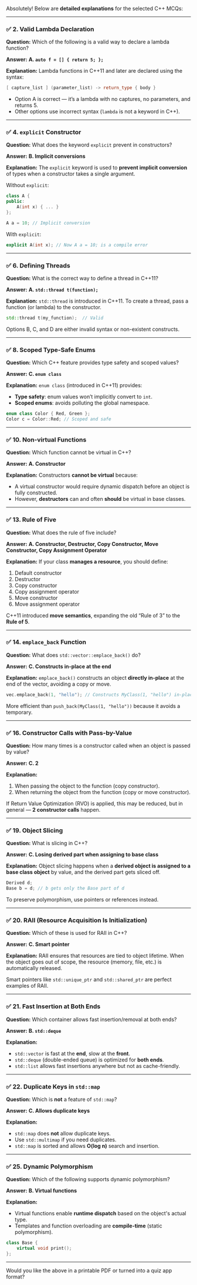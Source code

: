 Absolutely! Below are **detailed explanations** for the selected C++ MCQs:

---

### ✅ **2. Valid Lambda Declaration**

**Question:**
Which of the following is a valid way to declare a lambda function?

**Answer:**
**A. `auto f = [] { return 5; };`**

**Explanation:**
Lambda functions in C++11 and later are declared using the syntax:

```cpp
[ capture_list ] (parameter_list) -> return_type { body }
```

* Option A is correct — it’s a lambda with no captures, no parameters, and returns 5.
* Other options use incorrect syntax (`lambda` is not a keyword in C++).

---

### ✅ **4. `explicit` Constructor**

**Question:**
What does the keyword `explicit` prevent in constructors?

**Answer:**
**B. Implicit conversions**

**Explanation:**
The `explicit` keyword is used to **prevent implicit conversion** of types when a constructor takes a single argument.

Without `explicit`:

```cpp
class A {
public:
    A(int x) { ... }
};

A a = 10; // Implicit conversion
```

With `explicit`:

```cpp
explicit A(int x); // Now A a = 10; is a compile error
```

---

### ✅ **6. Defining Threads**

**Question:**
What is the correct way to define a thread in C++11?

**Answer:**
**A. `std::thread t(function);`**

**Explanation:**
`std::thread` is introduced in C++11.
To create a thread, pass a function (or lambda) to the constructor.

```cpp
std::thread t(my_function);  // Valid
```

Options B, C, and D are either invalid syntax or non-existent constructs.

---

### ✅ **8. Scoped Type-Safe Enums**

**Question:**
Which C++ feature provides type safety and scoped values?

**Answer:**
**C. `enum class`**

**Explanation:**
`enum class` (introduced in C++11) provides:

* **Type safety**: enum values won’t implicitly convert to `int`.
* **Scoped enums**: avoids polluting the global namespace.

```cpp
enum class Color { Red, Green };
Color c = Color::Red; // Scoped and safe
```

---

### ✅ **10. Non-virtual Functions**

**Question:**
Which function cannot be virtual in C++?

**Answer:**
**A. Constructor**

**Explanation:**
Constructors **cannot be virtual** because:

* A virtual constructor would require dynamic dispatch before an object is fully constructed.
* However, **destructors** can and often **should** be virtual in base classes.

---

### ✅ **13. Rule of Five**

**Question:**
What does the rule of five include?

**Answer:**
**A. Constructor, Destructor, Copy Constructor, Move Constructor, Copy Assignment Operator**

**Explanation:**
If your class **manages a resource**, you should define:

1. Default constructor
2. Destructor
3. Copy constructor
4. Copy assignment operator
5. Move constructor
6. Move assignment operator

C++11 introduced **move semantics**, expanding the old “Rule of 3” to the **Rule of 5**.

---

### ✅ **14. `emplace_back` Function**

**Question:**
What does `std::vector::emplace_back()` do?

**Answer:**
**C. Constructs in-place at the end**

**Explanation:**
`emplace_back()` constructs an object **directly in-place** at the end of the vector, avoiding a copy or move.

```cpp
vec.emplace_back(1, "hello"); // Constructs MyClass(1, "hello") in-place
```

More efficient than `push_back(MyClass(1, "hello"))` because it avoids a temporary.

---

### ✅ **16. Constructor Calls with Pass-by-Value**

**Question:**
How many times is a constructor called when an object is passed by value?

**Answer:**
**C. 2**

**Explanation:**

1. When passing the object to the function (copy constructor).
2. When returning the object from the function (copy or move constructor).

If Return Value Optimization (RVO) is applied, this may be reduced, but in general — **2 constructor calls** happen.

---

### ✅ **19. Object Slicing**

**Question:**
What is slicing in C++?

**Answer:**
**C. Losing derived part when assigning to base class**

**Explanation:**
Object slicing happens when a **derived object is assigned to a base class object** by value, and the derived part gets sliced off.

```cpp
Derived d;
Base b = d; // b gets only the Base part of d
```

To preserve polymorphism, use pointers or references instead.

---

### ✅ **20. RAII (Resource Acquisition Is Initialization)**

**Question:**
Which of these is used for RAII in C++?

**Answer:**
**C. Smart pointer**

**Explanation:**
RAII ensures that resources are tied to object lifetime.
When the object goes out of scope, the resource (memory, file, etc.) is automatically released.

Smart pointers like `std::unique_ptr` and `std::shared_ptr` are perfect examples of RAII.

---

### ✅ **21. Fast Insertion at Both Ends**

**Question:**
Which container allows fast insertion/removal at both ends?

**Answer:**
**B. `std::deque`**

**Explanation:**

* `std::vector` is fast at the **end**, slow at the **front**.
* `std::deque` (double-ended queue) is optimized for **both ends**.
* `std::list` allows fast insertions anywhere but not as cache-friendly.

---

### ✅ **22. Duplicate Keys in `std::map`**

**Question:**
Which is **not** a feature of `std::map`?

**Answer:**
**C. Allows duplicate keys**

**Explanation:**

* `std::map` does **not** allow duplicate keys.
* Use `std::multimap` if you need duplicates.
* `std::map` is sorted and allows **O(log n)** search and insertion.

---

### ✅ **25. Dynamic Polymorphism**

**Question:**
Which of the following supports dynamic polymorphism?

**Answer:**
**B. Virtual functions**

**Explanation:**

* Virtual functions enable **runtime dispatch** based on the object's actual type.
* Templates and function overloading are **compile-time** (static polymorphism).

```cpp
class Base {
    virtual void print();
};
```

---

Would you like the above in a printable PDF or turned into a quiz app format?
